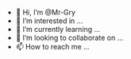 - 👋 Hi, I’m @Mr-Gry
- 👀 I’m interested in ...
- 🌱 I’m currently learning ...
- 💞️ I’m looking to collaborate on ...
- 📫 How to reach me ...

<!---
Mr-Gry/Mr-Gry is a ✨ special ✨ repository because its `README.md` (this file) appears on your GitHub profile.
You can click the Preview link to take a look at your changes.
--->
